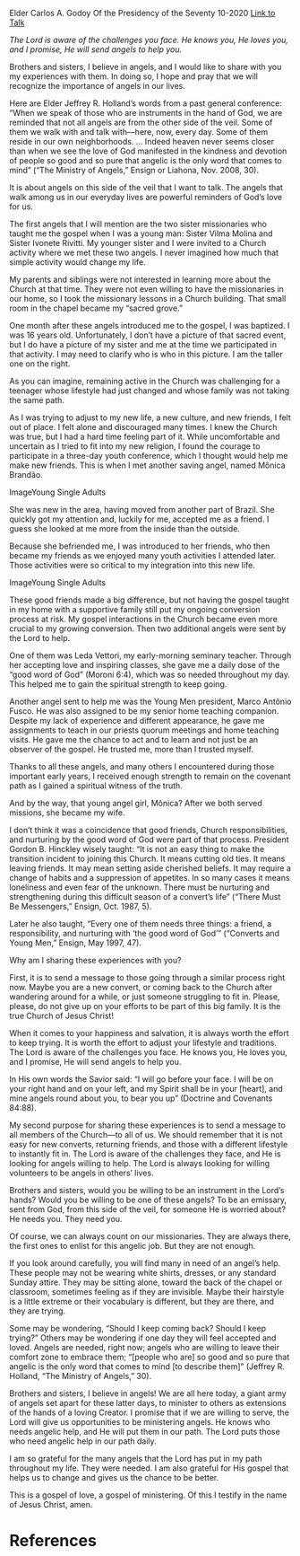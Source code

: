 Elder Carlos A. Godoy
Of the Presidency of the Seventy
10-2020
[Link to Talk](https://www.churchofjesuschrist.org/study/general-conference/2020/10/44godoy?lang=eng)

_The Lord is aware of the challenges you face. He knows you, He loves you, and I promise, He will send angels to help you._

Brothers and sisters, I believe in angels, and I would like to share with you my experiences with them. In doing so, I hope and pray that we will recognize the importance of angels in our lives.

Here are Elder Jeffrey R. Holland’s words from a past general conference: “When we speak of those who are instruments in the hand of God, we are reminded that not all angels are from the other side of the veil. Some of them we walk with and talk with—here, now, every day. Some of them reside in our own neighborhoods. … Indeed heaven never seems closer than when we see the love of God manifested in the kindness and devotion of people so good and so pure that angelic is the only word that comes to mind” (“The Ministry of Angels,” Ensign or Liahona, Nov. 2008, 30).

It is about angels on this side of the veil that I want to talk. The angels that walk among us in our everyday lives are powerful reminders of God’s love for us.

The first angels that I will mention are the two sister missionaries who taught me the gospel when I was a young man: Sister Vilma Molina and Sister Ivonete Rivitti. My younger sister and I were invited to a Church activity where we met these two angels. I never imagined how much that simple activity would change my life.

My parents and siblings were not interested in learning more about the Church at that time. They were not even willing to have the missionaries in our home, so I took the missionary lessons in a Church building. That small room in the chapel became my “sacred grove.”



One month after these angels introduced me to the gospel, I was baptized. I was 16 years old. Unfortunately, I don’t have a picture of that sacred event, but I do have a picture of my sister and me at the time we participated in that activity. I may need to clarify who is who in this picture. I am the taller one on the right.

As you can imagine, remaining active in the Church was challenging for a teenager whose lifestyle had just changed and whose family was not taking the same path.

As I was trying to adjust to my new life, a new culture, and new friends, I felt out of place. I felt alone and discouraged many times. I knew the Church was true, but I had a hard time feeling part of it. While uncomfortable and uncertain as I tried to fit into my new religion, I found the courage to participate in a three-day youth conference, which I thought would help me make new friends. This is when I met another saving angel, named Mônica Brandão.

  ImageYoung Single Adults

She was new in the area, having moved from another part of Brazil. She quickly got my attention and, luckily for me, accepted me as a friend. I guess she looked at me more from the inside than the outside.

Because she befriended me, I was introduced to her friends, who then became my friends as we enjoyed many youth activities I attended later. Those activities were so critical to my integration into this new life.

  ImageYoung Single Adults

These good friends made a big difference, but not having the gospel taught in my home with a supportive family still put my ongoing conversion process at risk. My gospel interactions in the Church became even more crucial to my growing conversion. Then two additional angels were sent by the Lord to help.



One of them was Leda Vettori, my early-morning seminary teacher. Through her accepting love and inspiring classes, she gave me a daily dose of the “good word of God” (Moroni 6:4), which was so needed throughout my day. This helped me to gain the spiritual strength to keep going.

Another angel sent to help me was the Young Men president, Marco Antônio Fusco. He was also assigned to be my senior home teaching companion. Despite my lack of experience and different appearance, he gave me assignments to teach in our priests quorum meetings and home teaching visits. He gave me the chance to act and to learn and not just be an observer of the gospel. He trusted me, more than I trusted myself.

Thanks to all these angels, and many others I encountered during those important early years, I received enough strength to remain on the covenant path as I gained a spiritual witness of the truth.

And by the way, that young angel girl, Mônica? After we both served missions, she became my wife.

I don’t think it was a coincidence that good friends, Church responsibilities, and nurturing by the good word of God were part of that process. President Gordon B. Hinckley wisely taught: “It is not an easy thing to make the transition incident to joining this Church. It means cutting old ties. It means leaving friends. It may mean setting aside cherished beliefs. It may require a change of habits and a suppression of appetites. In so many cases it means loneliness and even fear of the unknown. There must be nurturing and strengthening during this difficult season of a convert’s life” (“There Must Be Messengers,” Ensign, Oct. 1987, 5).

Later he also taught, “Every one of them needs three things: a friend, a responsibility, and nurturing with ‘the good word of God’” (“Converts and Young Men,” Ensign, May 1997, 47).

Why am I sharing these experiences with you?

First, it is to send a message to those going through a similar process right now. Maybe you are a new convert, or coming back to the Church after wandering around for a while, or just someone struggling to fit in. Please, please, do not give up on your efforts to be part of this big family. It is the true Church of Jesus Christ!

When it comes to your happiness and salvation, it is always worth the effort to keep trying. It is worth the effort to adjust your lifestyle and traditions. The Lord is aware of the challenges you face. He knows you, He loves you, and I promise, He will send angels to help you.

In His own words the Savior said: “I will go before your face. I will be on your right hand and on your left, and my Spirit shall be in your [heart], and mine angels round about you, to bear you up” (Doctrine and Covenants 84:88).

My second purpose for sharing these experiences is to send a message to all members of the Church—to all of us. We should remember that it is not easy for new converts, returning friends, and those with a different lifestyle to instantly fit in. The Lord is aware of the challenges they face, and He is looking for angels willing to help. The Lord is always looking for willing volunteers to be angels in others’ lives.

Brothers and sisters, would you be willing to be an instrument in the Lord’s hands? Would you be willing to be one of these angels? To be an emissary, sent from God, from this side of the veil, for someone He is worried about? He needs you. They need you.

Of course, we can always count on our missionaries. They are always there, the first ones to enlist for this angelic job. But they are not enough.

If you look around carefully, you will find many in need of an angel’s help. These people may not be wearing white shirts, dresses, or any standard Sunday attire. They may be sitting alone, toward the back of the chapel or classroom, sometimes feeling as if they are invisible. Maybe their hairstyle is a little extreme or their vocabulary is different, but they are there, and they are trying.

Some may be wondering, “Should I keep coming back? Should I keep trying?” Others may be wondering if one day they will feel accepted and loved. Angels are needed, right now; angels who are willing to leave their comfort zone to embrace them; “[people who are] so good and so pure that angelic is the only word that comes to mind [to describe them]” (Jeffrey R. Holland, “The Ministry of Angels,” 30).

Brothers and sisters, I believe in angels! We are all here today, a giant army of angels set apart for these latter days, to minister to others as extensions of the hands of a loving Creator. I promise that if we are willing to serve, the Lord will give us opportunities to be ministering angels. He knows who needs angelic help, and He will put them in our path. The Lord puts those who need angelic help in our path daily.

I am so grateful for the many angels that the Lord has put in my path throughout my life. They were needed. I am also grateful for His gospel that helps us to change and gives us the chance to be better.

This is a gospel of love, a gospel of ministering. Of this I testify in the name of Jesus Christ, amen.

# References
